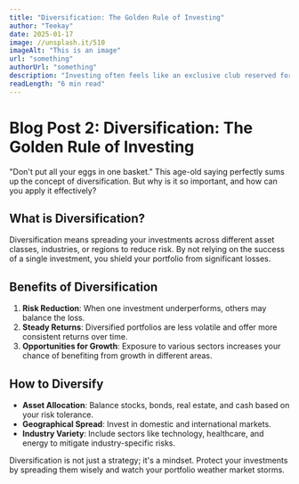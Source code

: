 ```yaml
---
title: "Diversification: The Golden Rule of Investing"
author: "Teekay"
date: 2025-01-17
image: //unsplash.it/510
imageAlt: "This is an image"
url: "something"
authorUrl: "something"
description: "Investing often feels like an exclusive club reserved for those with deep pockets. But the truth is, anyone can start investing, no matter how small their initial amount. Here's why starting small matters and how you can begin."
readLength: "6 min read"
---
```


# Blog Post 2: **Diversification: The Golden Rule of Investing**

"Don't put all your eggs in one basket." This age-old saying perfectly sums up the concept of diversification. But why is it so important, and how can you apply it effectively?

## What is Diversification?

Diversification means spreading your investments across different asset classes, industries, or regions to reduce risk. By not relying on the success of a single investment, you shield your portfolio from significant losses.

## Benefits of Diversification

1. **Risk Reduction**: When one investment underperforms, others may balance the loss.
2. **Steady Returns**: Diversified portfolios are less volatile and offer more consistent returns over time.
3. **Opportunities for Growth**: Exposure to various sectors increases your chance of benefiting from growth in different areas.

## How to Diversify

- **Asset Allocation**: Balance stocks, bonds, real estate, and cash based on your risk tolerance.
- **Geographical Spread**: Invest in domestic and international markets.
- **Industry Variety**: Include sectors like technology, healthcare, and energy to mitigate industry-specific risks.

Diversification is not just a strategy; it's a mindset. Protect your investments by spreading them wisely and watch your portfolio weather market storms.
